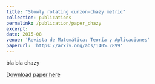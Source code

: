 ```yaml
---
title: "Slowly rotating curzon-chazy metric"
collection: publications
permalink: /publication/paper_chazy
excerpt: 
date: 2015-08
venue: 'Revista de Matemática: Teoría y Aplicaciones'
paperurl: 'https://arxiv.org/abs/1405.2899'
---
```

bla bla chazy

[Download paper here](https://arxiv.org/abs/1405.2899)

